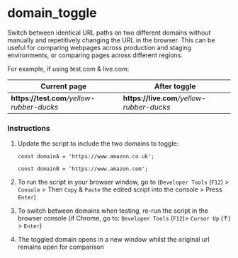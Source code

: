 # domain_toggle

Switch between identical URL paths on two different domains without manually and repetitively changing the URL in the browser.
This can be useful for comparing webpages across production and staging environments, or comparing pages across different regions.

For example, if using test.com & live.com:

| Current page | After toggle |
| ------------ | -------- |
| <strong>https://<span></span>test.com</strong><em>/yellow-rubber-ducks</em>|<strong>https://<span></span>live.com</strong><em>/yellow-rubber-ducks</em>|

### Instructions

1. Update the script to include the two domains to toggle:

    `const domainA = 'https://www.amazon.co.uk';`

    `const domainB = 'https://www.amazon.com';`

2. To run the script in your browser window, go to (`Developer Tools` (`F12`) > `Console` > Then `Copy` & `Paste` the edited script into the console > Press `Enter`) 
3. To switch between domains when testing, re-run the script in the browser console (if Chrome, go to: `Developer Tools` (`F12`)> `Cursor Up` (&#8593;) > `Enter`)
4. The toggled domain opens in a new window whilst the original url remains open for comparison
